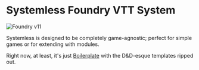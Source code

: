 # Systemless Foundry VTT System

![Foundry v11](https://img.shields.io/badge/foundry-v11-green)

Systemless is designed to be completely game-agnostic; perfect for simple games or for extending with modules.

Right now, at least, it's just [Boilerplate](https://github.com/asacolips-projects/boilerplate) with the D&D-esque templates ripped out.
